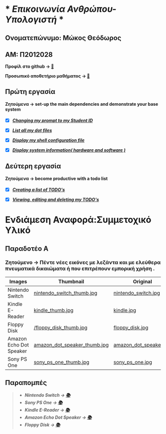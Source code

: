  # * *Επικοινωνία Ανθρώπου-Υπολογιστή* *
 
 ## Ονοματεπώνυμο: Μώκος Θεόδωρος

 ## ΑΜ: Π2012028
 
 **Προφίλ στο github -> [:file_folder:](https://github.com/TheoMokos)**
 
 **Προσωπικό αποθετήριο μαθήματος -> [:file_folder:](https://github.com/TheoMokos/hci)**
 
 
 ## Πρώτη εργασία
 
 #### Ζητούμενα -> set-up the main dependencies and demonstrate your base system
 
 - [x] ***[Changing my prompt to my Student ID](https://asciinema.org/a/TXBRaPjbziu4JQSfAkq9T6HIf)***

 - [x] ***[List all my dot files](https://asciinema.org/a/WdhqZg9LEqfSvaBrTjWXYJPRK)***

 - [x] ***[Display my shell configuration file](https://asciinema.org/a/ovDtc2nUL4D963ewIF6aSe5Gz)***

 - [x] ***[Display system information( hardware and software )](https://asciinema.org/a/I56M7mG6Ue3AxoMuHrJVk7P1Q)***

 ## Δεύτερη εργασία
 
 #### Ζητούμενα -> become productive with a todo list
 
 - [x] ***[Creating a list of TODO's](https://asciinema.org/a/oTU6rj75LDicPk7YNuaK0OlMn)***
 
 - [x] ***[Viewing, editing and deleting my TODO's](https://asciinema.org/a/6n4yisUM1RSpSHiD8fVc5ROMI)***
 
 
 # Ενδιάμεση Αναφορά:Συμμετοχικό Υλικό

 ## Παραδοτέο Α
 
 ### Ζητούμενο -> Πέντε νέες εικόνες με λεζάντα και με ελεύθερα πνευματικά δικαιώματα ή που επιτρέπουν εμπορική χρήση .


| Images | Thumbnail | Original | (.md) |
| --- | --- | --- | --- |
| Nintendo Switch |    [nintendo_switch_thumb.jpg](https://github.com/TheoMokos/gr/blob/gh-pages/images/nintendo_switch_thumb.jpg)  	|    [nintendo_switch.jpg](https://github.com/TheoMokos/gr/blob/gh-pages/images/nintendo_switch.jpg)   	|   [nintendo_switch.md](https://github.com/TheoMokos/gr/blob/gh-pages/_gallery/nintendo_switch.md)   	|
| Kindle E-Reader |    [kindle_thumb.jpg](https://github.com/TheoMokos/gr/blob/gh-pages/images/kindle_thumb.jpg)    	|     [kindle.jpg](https://github.com/TheoMokos/gr/blob/gh-pages/images/kindle.jpg)    	|    [kindle.md](https://github.com/TheoMokos/gr/blob/gh-pages/_gallery/kindle.md)    	|
| Floppy Disk |   [/floppy_disk_thumb.jpg](https://github.com/TheoMokos/gr/blob/gh-pages/images/floppy_disk_thumb.jpg)   	|    [floppy_disk.jpg](https://github.com/TheoMokos/gr/blob/gh-pages/images/floppy_disk.jpg)   	|   [floppy_disk.md](https://github.com/TheoMokos/gr/blob/gh-pages/_gallery/floppy_disk.md)   	|
| Amazon Echo Dot Speaker |       [amazon_dot_speaker_thumb.jpg](https://github.com/TheoMokos/gr/blob/gh-pages/images/amazon_dot_speaker_thumb.jpg)       	|        [amazon_dot_speaker.jpg](https://github.com/TheoMokos/gr/blob/gh-pages/images/amazon_dot_speaker.jpg)       	|        [amazon_dot_speaker.md](https://github.com/TheoMokos/gr/blob/gh-pages/_gallery/amazon_dot_speaker.md)      	|
| Sony PS One | [sony_ps_one_thumb.jpg](https://github.com/TheoMokos/gr/blob/gh-pages/images/sony_ps_one_thumb.jpg) 	|  [sony_ps_one.jpg](https://github.com/TheoMokos/gr/blob/gh-pages/images/sony_ps_one.jpg) 	| [sony_ps_one.md](https://github.com/TheoMokos/gr/blob/gh-pages/_gallery/sony_ps_one.md) 	|<br>
 
 
 
 ## Παραπομπές
 
 > - ***Nintendo Switch -> [:books:](https://el.wikipedia.org/wiki/Nintendo_Switch)***
 > - ***Sony PS One -> [:books:](https://en.wikipedia.org/wiki/PlayStation_(console)#PS_One)***
 > - ***Kindle E-Reader -> [:books:](https://en.wikipedia.org/wiki/Amazon_Kindle)***
 > - ***Amazon Echo Dot Speaker -> [:books:](https://en.wikipedia.org/wiki/Amazon_Kindle)***
 > - ***Floppy Disk -> [:books:](https://el.wikipedia.org/wiki/%CE%94%CE%B9%CF%83%CE%BA%CE%AD%CF%84%CE%B1_%CF%85%CF%80%CE%BF%CE%BB%CE%BF%CE%B3%CE%B9%CF%83%CF%84%CE%AE)***
 
 
 
 
 
 
 
 
 
